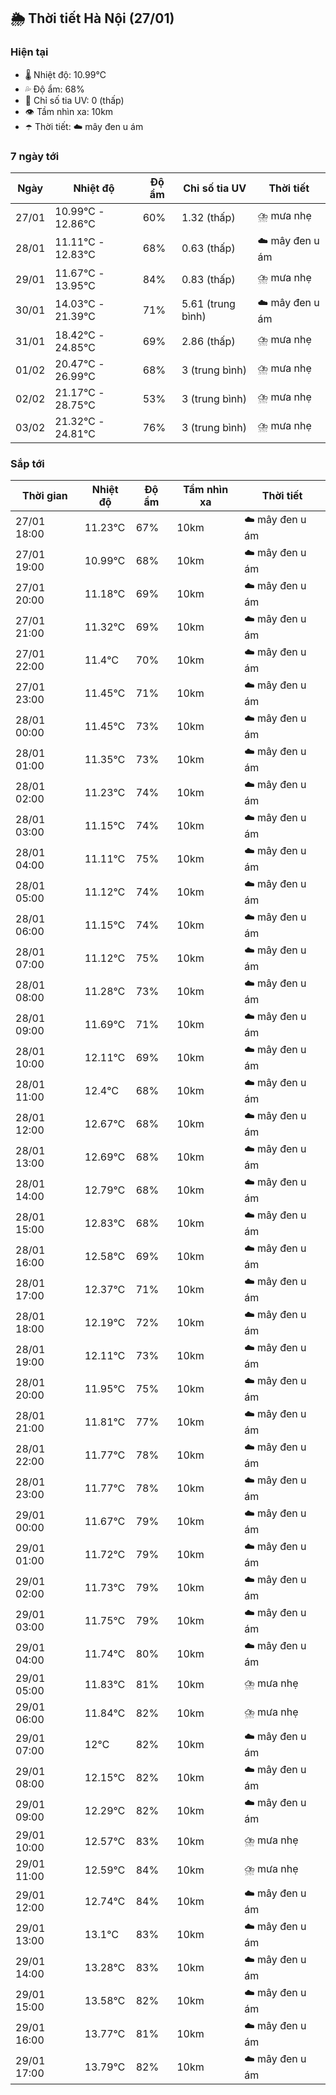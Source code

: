 ## 🌦️ Thời tiết Hà Nội (27/01)

### Hiện tại

- 🌡️ Nhiệt độ: 10.99℃
- 💦 Độ ẩm: 68%
- 🌟 Chỉ số tia UV: 0 (thấp)
- 👁️ Tầm nhìn xa: 10km
- ☂️ Thời tiết: ☁️ mây đen u ám

### 7 ngày tới

| Ngày | Nhiệt độ | Độ ẩm | Chỉ số tia UV | Thời tiết |
| --- | --- | --- | --- | --- |
| 27/01 | 10.99℃ - 12.86℃ | 60% | 1.32 (thấp) | ⛈️ mưa nhẹ |
| 28/01 | 11.11℃ - 12.83℃ | 68% | 0.63 (thấp) | ☁️ mây đen u ám |
| 29/01 | 11.67℃ - 13.95℃ | 84% | 0.83 (thấp) | ⛈️ mưa nhẹ |
| 30/01 | 14.03℃ - 21.39℃ | 71% | 5.61 (trung bình) | ☁️ mây đen u ám |
| 31/01 | 18.42℃ - 24.85℃ | 69% | 2.86 (thấp) | ⛈️ mưa nhẹ |
| 01/02 | 20.47℃ - 26.99℃ | 68% | 3 (trung bình) | ⛈️ mưa nhẹ |
| 02/02 | 21.17℃ - 28.75℃ | 53% | 3 (trung bình) | ⛈️ mưa nhẹ |
| 03/02 | 21.32℃ - 24.81℃ | 76% | 3 (trung bình) | ⛈️ mưa nhẹ |

### Sắp tới

| Thời gian | Nhiệt độ | Độ ẩm | Tầm nhìn xa | Thời tiết |
| --- | --- | --- | --- | --- |
| 27/01 18:00 | 11.23℃ | 67% | 10km | ☁️ mây đen u ám |
| 27/01 19:00 | 10.99℃ | 68% | 10km | ☁️ mây đen u ám |
| 27/01 20:00 | 11.18℃ | 69% | 10km | ☁️ mây đen u ám |
| 27/01 21:00 | 11.32℃ | 69% | 10km | ☁️ mây đen u ám |
| 27/01 22:00 | 11.4℃ | 70% | 10km | ☁️ mây đen u ám |
| 27/01 23:00 | 11.45℃ | 71% | 10km | ☁️ mây đen u ám |
| 28/01 00:00 | 11.45℃ | 73% | 10km | ☁️ mây đen u ám |
| 28/01 01:00 | 11.35℃ | 73% | 10km | ☁️ mây đen u ám |
| 28/01 02:00 | 11.23℃ | 74% | 10km | ☁️ mây đen u ám |
| 28/01 03:00 | 11.15℃ | 74% | 10km | ☁️ mây đen u ám |
| 28/01 04:00 | 11.11℃ | 75% | 10km | ☁️ mây đen u ám |
| 28/01 05:00 | 11.12℃ | 74% | 10km | ☁️ mây đen u ám |
| 28/01 06:00 | 11.15℃ | 74% | 10km | ☁️ mây đen u ám |
| 28/01 07:00 | 11.12℃ | 75% | 10km | ☁️ mây đen u ám |
| 28/01 08:00 | 11.28℃ | 73% | 10km | ☁️ mây đen u ám |
| 28/01 09:00 | 11.69℃ | 71% | 10km | ☁️ mây đen u ám |
| 28/01 10:00 | 12.11℃ | 69% | 10km | ☁️ mây đen u ám |
| 28/01 11:00 | 12.4℃ | 68% | 10km | ☁️ mây đen u ám |
| 28/01 12:00 | 12.67℃ | 68% | 10km | ☁️ mây đen u ám |
| 28/01 13:00 | 12.69℃ | 68% | 10km | ☁️ mây đen u ám |
| 28/01 14:00 | 12.79℃ | 68% | 10km | ☁️ mây đen u ám |
| 28/01 15:00 | 12.83℃ | 68% | 10km | ☁️ mây đen u ám |
| 28/01 16:00 | 12.58℃ | 69% | 10km | ☁️ mây đen u ám |
| 28/01 17:00 | 12.37℃ | 71% | 10km | ☁️ mây đen u ám |
| 28/01 18:00 | 12.19℃ | 72% | 10km | ☁️ mây đen u ám |
| 28/01 19:00 | 12.11℃ | 73% | 10km | ☁️ mây đen u ám |
| 28/01 20:00 | 11.95℃ | 75% | 10km | ☁️ mây đen u ám |
| 28/01 21:00 | 11.81℃ | 77% | 10km | ☁️ mây đen u ám |
| 28/01 22:00 | 11.77℃ | 78% | 10km | ☁️ mây đen u ám |
| 28/01 23:00 | 11.77℃ | 78% | 10km | ☁️ mây đen u ám |
| 29/01 00:00 | 11.67℃ | 79% | 10km | ☁️ mây đen u ám |
| 29/01 01:00 | 11.72℃ | 79% | 10km | ☁️ mây đen u ám |
| 29/01 02:00 | 11.73℃ | 79% | 10km | ☁️ mây đen u ám |
| 29/01 03:00 | 11.75℃ | 79% | 10km | ☁️ mây đen u ám |
| 29/01 04:00 | 11.74℃ | 80% | 10km | ☁️ mây đen u ám |
| 29/01 05:00 | 11.83℃ | 81% | 10km | ⛈️ mưa nhẹ |
| 29/01 06:00 | 11.84℃ | 82% | 10km | ⛈️ mưa nhẹ |
| 29/01 07:00 | 12℃ | 82% | 10km | ☁️ mây đen u ám |
| 29/01 08:00 | 12.15℃ | 82% | 10km | ☁️ mây đen u ám |
| 29/01 09:00 | 12.29℃ | 82% | 10km | ☁️ mây đen u ám |
| 29/01 10:00 | 12.57℃ | 83% | 10km | ⛈️ mưa nhẹ |
| 29/01 11:00 | 12.59℃ | 84% | 10km | ⛈️ mưa nhẹ |
| 29/01 12:00 | 12.74℃ | 84% | 10km | ☁️ mây đen u ám |
| 29/01 13:00 | 13.1℃ | 83% | 10km | ☁️ mây đen u ám |
| 29/01 14:00 | 13.28℃ | 83% | 10km | ☁️ mây đen u ám |
| 29/01 15:00 | 13.58℃ | 82% | 10km | ☁️ mây đen u ám |
| 29/01 16:00 | 13.77℃ | 81% | 10km | ☁️ mây đen u ám |
| 29/01 17:00 | 13.79℃ | 82% | 10km | ☁️ mây đen u ám |

